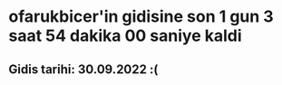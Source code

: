 # ofarukbicer'in gidisine son 1 gun 3 saat 54 dakika 00 saniye kaldi

## Gidis tarihi: 30.09.2022 :(
